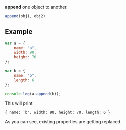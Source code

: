 **append** one object to another.

```javascript
append(obj1, obj2)
```

Example
-------

```javascript
var a = {
	name: "a",
	width: 90,
	height: 70
};

var b = {
	name: "b",
	length: 6
};

console.log(a.append(b));
```

This will print

```
{ name: 'b', width: 90, height: 70, length: 6 }
```

As you can see, existing properties are getting replaced.
